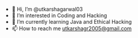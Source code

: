 - 👋 Hi, I’m @utkarshagarwal03
- 👀 I’m interested in Coding and Hacking
- 🌱 I’m currently learning Java and Ethical Hacking
- 📫 How to reach me utkarshagr2005@gmail.com

<!---
utkarshagarwal03/utkarshagarwal03 is a ✨ special ✨ repository because its `README.md` (this file) appears on your GitHub profile.
You can click the Preview link to take a look at your changes.
--->
